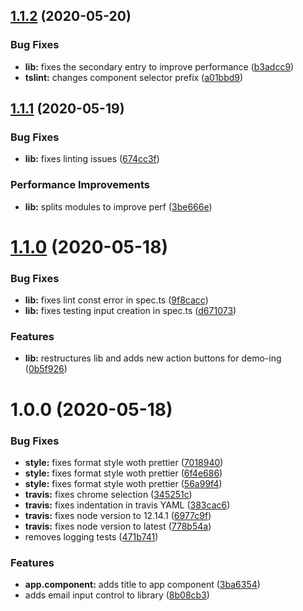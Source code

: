 ## [1.1.2](https://github.com/adrien19/ng-components-ndiku/compare/v1.1.1...v1.1.2) (2020-05-20)


### Bug Fixes

* **lib:** fixes the secondary entry to improve performance ([b3adcc9](https://github.com/adrien19/ng-components-ndiku/commit/b3adcc9f00de10fc2155b438063c523e8eb85d1c))
* **tslint:** changes component selector prefix ([a01bbd9](https://github.com/adrien19/ng-components-ndiku/commit/a01bbd973007b1b3de6230cff9c9ac29c8c99629))

## [1.1.1](https://github.com/adrien19/ng-components-ndiku/compare/v1.1.0...v1.1.1) (2020-05-19)


### Bug Fixes

* **lib:** fixes linting issues ([674cc3f](https://github.com/adrien19/ng-components-ndiku/commit/674cc3f03d0a5a9181ec02c51b1f22d9668759ee))


### Performance Improvements

* **lib:** splits modules to improve perf ([3be666e](https://github.com/adrien19/ng-components-ndiku/commit/3be666e0bf0f8955a4d05bed4ccf44176d2cac79))

# [1.1.0](https://github.com/adrien19/ng-components-ndiku/compare/v1.0.0...v1.1.0) (2020-05-18)


### Bug Fixes

* **lib:** fixes lint const error  in spec.ts ([9f8cacc](https://github.com/adrien19/ng-components-ndiku/commit/9f8cacc5a2aa215a9c0cbf1a83b7f28a72e46161))
* **lib:** fixes testing input creation in spec.ts ([d671073](https://github.com/adrien19/ng-components-ndiku/commit/d6710733eb9cab2d0c6d3ee2b1e15949053ee461))


### Features

* **lib:** restructures lib and adds new action buttons for demo-ing ([0b5f926](https://github.com/adrien19/ng-components-ndiku/commit/0b5f926693bf83a799007064c00f19914fc3849b))

# 1.0.0 (2020-05-18)


### Bug Fixes

* **style:** fixes format style woth prettier ([7018940](https://github.com/adrien19/ng-components-ndiku/commit/70189409fd159509a4e75c32559309d65c4edff2))
* **style:** fixes format style woth prettier ([6f4e686](https://github.com/adrien19/ng-components-ndiku/commit/6f4e686ef9b757cae0e5d4bab170464a02dc7f5a))
* **style:** fixes format style woth prettier ([56a99f4](https://github.com/adrien19/ng-components-ndiku/commit/56a99f4f30ee92cd6524f1f2182b5186b84a0e06))
* **travis:** fixes chrome selection ([345251c](https://github.com/adrien19/ng-components-ndiku/commit/345251c10fcb91f3631ef1d374c2112f621b00e8))
* **travis:** fixes indentation in travis YAML ([383cac6](https://github.com/adrien19/ng-components-ndiku/commit/383cac652dccbee5eefd51af6ddd9ca99817c868))
* **travis:** fixes node version to 12.14.1 ([6977c9f](https://github.com/adrien19/ng-components-ndiku/commit/6977c9f23ede24b529db0609eb50867eff1e032f))
* **travis:** fixes node version to latest ([778b54a](https://github.com/adrien19/ng-components-ndiku/commit/778b54a0e0cdb12fd7ef0c1b3ca344bdd5eaa001))
* removes logging tests ([471b741](https://github.com/adrien19/ng-components-ndiku/commit/471b741fb4f7684bd6c58a6e049a73d48eff5f19))


### Features

* **app.component:** adds title to app component ([3ba6354](https://github.com/adrien19/ng-components-ndiku/commit/3ba6354d6f64a5389f5f4177b490b367f618f244))
* adds email input control to library ([8b08cb3](https://github.com/adrien19/ng-components-ndiku/commit/8b08cb3e21d4b3315f667652a3d605c11d10c550))
